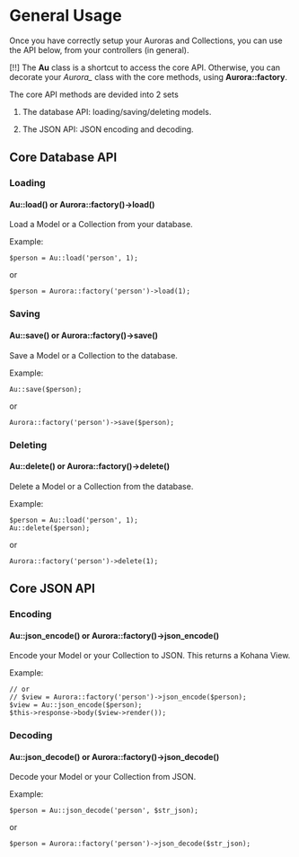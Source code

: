 # General Usage

Once you have correctly setup your Auroras and Collections, you can use the API
below, from your controllers (in general).

[!!] The **Au** class is a shortcut to access the core API. Otherwise, you can
decorate your *Aurora_* class with the core methods, using **Aurora::factory**.

The core API methods are devided into 2 sets

1. The database API: loading/saving/deleting models.

2. The JSON API: JSON encoding and decoding.

## Core Database API

### Loading

#### Au::load() or Aurora::factory()->load()

Load a Model or a Collection from your database.

Example:

	$person = Au::load('person', 1);

or

	$person = Aurora::factory('person')->load(1);

### Saving

#### Au::save() or Aurora::factory()->save()

Save a Model or a Collection to the database.

Example:

	Au::save($person);

or

	Aurora::factory('person')->save($person);

### Deleting

#### Au::delete() or Aurora::factory()->delete()

Delete a Model or a Collection from the database.

Example:

	$person = Au::load('person', 1);
	Au::delete($person);

or

	Aurora::factory('person')->delete(1);

## Core JSON API

### Encoding

#### Au::json_encode() or Aurora::factory()->json_encode()

Encode your Model or your Collection to JSON. This returns a Kohana View.

Example:

	// or
	// $view = Aurora::factory('person')->json_encode($person);
	$view = Au::json_encode($person);
	$this->response->body($view->render());

### Decoding

#### Au::json_decode() or Aurora::factory()->json_decode()

Decode your Model or your Collection from JSON.

Example:

	$person = Au::json_decode('person', $str_json);

or

	$person = Aurora::factory('person')->json_decode($str_json);
